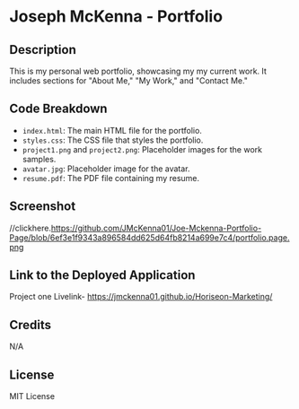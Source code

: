 # Joseph McKenna - Portfolio

## Description

This is my personal web portfolio, showcasing my my current work. It includes sections for "About Me," "My Work," and "Contact Me."

## Code Breakdown

- `index.html`: The main HTML file for the portfolio.
- `styles.css`: The CSS file that styles the portfolio.
- `project1.png` and `project2.png`: Placeholder images for the work samples.
- `avatar.jpg`: Placeholder image for the avatar.
- `resume.pdf`: The PDF file containing my resume.

## Screenshot
//clickhere.https://github.com/JMcKenna01/Joe-Mckenna-Portfolio-Page/blob/6ef3e1f9343a896584dd625d64fb8214a699e7c4/portfolio.page.png

## Link to the Deployed Application

Project one Livelink- https://jmckenna01.github.io/Horiseon-Marketing/

## Credits
N/A 

## License
MIT License


